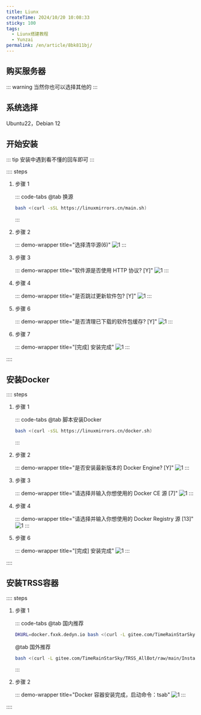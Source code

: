 ```yaml
---
title: Liunx
createTime: 2024/10/20 10:08:33
sticky: 100
tags:
  - Liunx搭建教程
  - Yunzai
permalink: /en/article/8bk811bj/
---
```


## 购买服务器
<LinkCard title="腾讯云" href="https://cloud.tencent.com" description="腾讯云是腾讯多年技术沉淀的云计算服务平台，提供300+款产品和全栈解决方案，覆盖大数据、计算、人工智能、容器、存储、网络、微信生态等多个领域" />

<LinkCard title="阿里云" href="https://www.aliyun.com" description="阿里云—阿里巴巴集团旗下公司，是全球领先的云计算及人工智能科技公司。提供云服务器、云数据库、云安全、云存储、企业应用及行业解决方案服务" />

<LinkCard title="华为云" href="https://activity.huaweicloud.com" description="华为云是华为旗下的云计算服务平台，为各行业客户提供弹性云服务器、对象存储、文字识别、内容分发网络等多种云产品和解决方案" />

::: warning
当然你也可以选择其他的
:::

## 系统选择
<Card title="本人推荐系统">
  Ubuntu22，Debian 12
</Card>
  
## 开始安装

::: tip
安装中遇到看不懂的回车即可
:::

:::: steps
1. 步骤 1

   ::: code-tabs
   @tab 换源

   ```bash
   bash <(curl -sSL https://linuxmirrors.cn/main.sh)
   ```

   :::

2. 步骤 2

   ::: demo-wrapper title="选择清华源(6)"
   ![1](/images/TRSS/Linux/1/1.png)
   :::

3. 步骤 3

   ::: demo-wrapper title="软件源是否使用 HTTP 协议? [Y]"
   ![1](/images/TRSS/Linux/1/2.png)
   :::

4. 步骤 4

   ::: demo-wrapper title="是否跳过更新软件包? [Y]"
   ![1](/images/TRSS/Linux/1/3.png)
   :::

5. 步骤 6

   ::: demo-wrapper title="是否清理已下载的软件包缓存? [Y]"
   ![1](/images/TRSS/Linux/1/4.png)
   :::

6. 步骤 7

   ::: demo-wrapper title="[完成] 安装完成"
   ![1](/images/TRSS/Linux/1/5.png)
   :::

::::

## 安装Docker

:::: steps
1. 步骤 1

   ::: code-tabs
   @tab 脚本安装Docker

   ```bash
   bash <(curl -sSL https://linuxmirrors.cn/docker.sh)
   ```

   :::

2. 步骤 2

   ::: demo-wrapper title="是否安装最新版本的 Docker Engine? [Y]"
   ![1](/images/TRSS/Linux/2/1.png)
   :::

3. 步骤 3

   ::: demo-wrapper title="请选择并输入你想使用的 Docker CE 源 [7]"
   ![1](/images/TRSS/Linux/2/2.png)
   :::

4. 步骤 4

   ::: demo-wrapper title="请选择并输入你想使用的 Docker Registry 源 [13]"
   ![1](/images/TRSS/Linux/2/3.png)
   :::

5. 步骤 6

   ::: demo-wrapper title="[完成] 安装完成"
   ![1](/images/TRSS/Linux/2/4.png)
   :::

::::

## 安装TRSS容器

:::: steps
1. 步骤 1

   ::: code-tabs
   @tab 国内推荐

   ```bash
   DKURL=docker.fxxk.dedyn.io bash <(curl -L gitee.com/TimeRainStarSky/TRSS_AllBot/raw/main/Install-Docker.sh)
   ```

   @tab 国外推荐

   ```bash
   bash <(curl -L gitee.com/TimeRainStarSky/TRSS_AllBot/raw/main/Install-Docker.sh)
   ```

   :::

2. 步骤 2

   ::: demo-wrapper title="Docker 容器安装完成，启动命令：tsab"
   ![1](/images/TRSS/Linux/3/1.png)
   :::

::::

